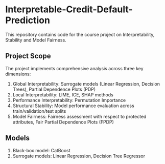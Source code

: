 # Interpretable-Credit-Default-Prediction

This repository contains code for the course project on Interpretability, Stability and Model Fairness.

## Project Scope

The project implements comprehensive analysis across three key dimensions:

1. Global Interpretability: Surrogate models (Linear Regression, Decision Trees), Partial Dependence Plots (PDP)
2. Local Interpretability: LIME, ICE, SHAP methods
3. Performance Interpretability: Permutation Importance
4. Structural Stability: Model performance evaluation across train/validation/test splits
5. Model Fairness: Fairness assessment with respect to protected attributes, Fair Partial Dependence Plots (FPDP)

## Models

1. Black-box model: CatBoost
2. Surrogate models: Linear Regression, Decision Tree Regressor
